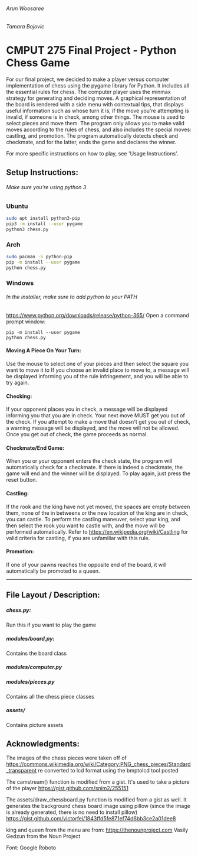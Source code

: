 ###### Arun Woosaree
###### Tamara Bojovic


# CMPUT 275 Final Project - Python Chess Game

For our final project, we decided to make a player versus computer implementation
of chess using the pygame library for Python. It includes all the essential rules
for chess. The computer player uses the minmax strategy
for generating and deciding moves. A graphical representation of the board is rendered
with a side menu with contextual tips, that displays useful information such as
whose turn it is, if the move you're attempting is invalid, if someone is in
check, among other things. The mouse is used to select pieces and move them.
The program only allows you to make valid moves according to the rules of chess,
and also includes the special moves: castling, and promotion.
The program automatically detects check and checkmate, and for the latter,
ends the game and declares the winner.

For more specific instructions on how to play, see 'Usage Instructions'.

## Setup Instructions:
###### Make sure you're using python 3

### Ubuntu
```bash
sudo apt install python3-pip
pip3 -m install --user pygame
python3 chess.py
```

### Arch
```bash
sudo pacman -S python-pip
pip -m install --user pygame
python chess.py
```

### Windows
###### In the installer, make sure to add python to your PATH
https://www.python.org/downloads/release/python-365/
Open a command prompt window:
```
pip -m install --user pygame
python chess.py
```



#### Moving A Piece On Your Turn:
Use the mouse to select one of your pieces and then select the square you want to move it to
If you choose an invalid place to move to, a message will be displayed informing
you of the rule infringement, and you will be able to try again.

#### Checking:
If your opponent places you in check, a message will be displayed informing you
that you are in check. Your next move MUST get you out of the check. If you attempt
to make a move that doesn't get you out of check, a warning message will be
displayed, and the move will not be allowed. Once you get out of check, the game
proceeds as normal.

#### Checkmate/End Game:
When you or your opponent enters the check state, the program will automatically
check for a checkmate. If there is indeed a checkmate, the game will end and the
winner will be displayed. To play again, just press the reset button.

#### Castling:
If the rook and the king have not yet moved, the spaces are empty between them,
none of the in betweens or the new location of the king are in check,
you can castle. To perform the castling maneuver, select your king, and then
select the rook you want to castle with, and the move will be performed automatically.
Refer to https://en.wikipedia.org/wiki/Castling
for valid criteria for castling, if you are unfamiliar with this rule.

#### Promotion:
If one of your pawns reaches the opposite end of the board, it will automatically
be promoted to a queen.

----

## File Layout / Description:

##### chess.py:
Run this if you want to play the game

##### modules/board,py:
Contains the board class

##### modules/computer.py


##### modules/pieces.py
Contains all the chess piece classes

##### assets/
Contains picture assets


## Acknowledgments:

The images of the chess pieces were taken off of
https://commons.wikimedia.org/wiki/Category:PNG_chess_pieces/Standard_transparent
re converted to lcd format using the bmptolcd tool posted

The camstream() function is modified from a gist. It's used to take a picture of the player https://gist.github.com/snim2/255151

The assets/draw_chessboard.py function is modified from a gist as well. It generates the background chess board image using pillow
(since the image is already generated, there is no need to install pillow) https://gist.github.com/victorfei/1843ffd5fe871ef74d6bb3ce2a01dee8

king and queen from the menu are from:
https://thenounproject.com
Vasily Gedzun from the Noun Project

Font: Google Roboto

